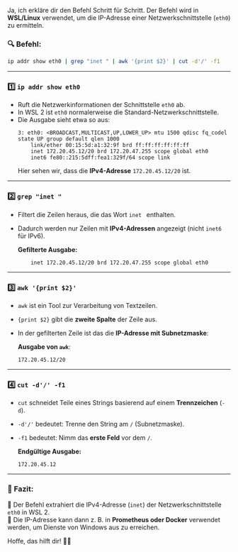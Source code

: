 Ja, ich erkläre dir den Befehl Schritt für Schritt. Der Befehl wird in **WSL/Linux** verwendet, um die IP-Adresse einer Netzwerkschnittstelle (`eth0`) zu ermitteln.

### **🔍 Befehl:**

```bash
ip addr show eth0 | grep "inet " | awk '{print $2}' | cut -d'/' -f1
```

---

### **1️⃣ `ip addr show eth0`**

- Ruft die Netzwerkinformationen der Schnittstelle `eth0` ab.
- In WSL 2 ist `eth0` normalerweise die Standard-Netzwerkschnittstelle.
- Die Ausgabe sieht etwa so aus:
  ```plaintext
  3: eth0: <BROADCAST,MULTICAST,UP,LOWER_UP> mtu 1500 qdisc fq_codel state UP group default qlen 1000
      link/ether 00:15:5d:a1:32:9f brd ff:ff:ff:ff:ff:ff
      inet 172.20.45.12/20 brd 172.20.47.255 scope global eth0
      inet6 fe80::215:5dff:fea1:329f/64 scope link
  ```
  Hier sehen wir, dass die **IPv4-Adresse** `172.20.45.12/20` ist.

---

### **2️⃣ `grep "inet "`**

- Filtert die Zeilen heraus, die das Wort `inet ` enthalten.
- Dadurch werden nur Zeilen mit **IPv4-Adressen** angezeigt (nicht `inet6` für IPv6).

  **Gefilterte Ausgabe:**

  ```plaintext
      inet 172.20.45.12/20 brd 172.20.47.255 scope global eth0
  ```

---

### **3️⃣ `awk '{print $2}'`**

- `awk` ist ein Tool zur Verarbeitung von Textzeilen.
- `{print $2}` gibt die **zweite Spalte** der Zeile aus.
- In der gefilterten Zeile ist das die **IP-Adresse mit Subnetzmaske**:

  **Ausgabe von `awk`**:

  ```plaintext
  172.20.45.12/20
  ```

---

### **4️⃣ `cut -d'/' -f1`**

- `cut` schneidet Teile eines Strings basierend auf einem **Trennzeichen** (`-d`).
- `-d'/'` bedeutet: Trenne den String am `/` (Subnetzmaske).
- `-f1` bedeutet: Nimm das **erste Feld** vor dem `/`.

  **Endgültige Ausgabe:**

  ```plaintext
  172.20.45.12
  ```

---

### **📝 Fazit:**

🔹 Der Befehl extrahiert die IPv4-Adresse (`inet`) der Netzwerkschnittstelle `eth0` in WSL 2.  
🔹 Die IP-Adresse kann dann z. B. in **Prometheus oder Docker** verwendet werden, um Dienste von Windows aus zu erreichen.

Hoffe, das hilft dir! 🚀😊
